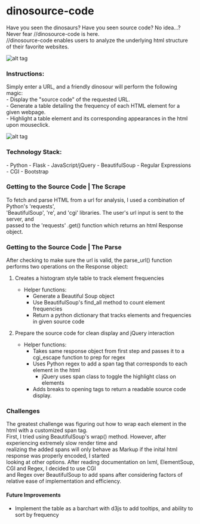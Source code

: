 # dinosource-code

Have you seen the dinosaurs? Have you seen source code? No idea...? Never fear //dinosource-code is here.<br>
//dinosource-code enables users to analyze the underlying html structure of their favorite websites. <br>
 

![alt tag](https://raw.github.com/carly/dinosource-code/master/static/img/dino2.jpg)

<h3>Instructions:</h3>
Simply enter a URL, and a friendly dinosour will perform the following magic: <br>
- Display the "source code" of the requested URL. <br>
- Generate a table detailing the frequency of each HTML element for a given webpage.<br>
- Highlight a table element and its corresponding appearances in the html upon mouseclick.</p>

![alt tag](https://raw.github.com/carly/dinosource-code/master/static/img/highlightdino.jpg)

<h3>Technology Stack:</h3>
- Python
- Flask
- JavaScript/jQuery
- BeautifulSoup
- Regular Expressions
- CGI
- Bootstrap


<h3>Getting to the Source Code | The Scrape </h3>
To fetch and parse HTML from a url for analysis, I used a combination of Python's 'requests', <br>
'BeautifulSoup', 're', and 'cgi' libraries. The user's url input is sent to the server, and <br>
passed to the 'requests' .get() function which returns an html Response object.

<h3>Getting to the Source Code | The Parse </h3>

After checking to make sure the url is valid, the parse_url() function performs two operations on the Response object:
1. Creates a histogram style table to track element frequencies
	- Helper functions: 
		- Generate a Beautiful Soup object
		- Use BeautifulSoup's find_all method to count element frequencies
		- Return a python dictionary that tracks elements and frequencies in given source code 

2. Prepare the source code for clean display and jQuery interaction
	- Helper functions: 
		- Takes same response object from first step and passes it to a cgi_escape function to prep for regex
		- Uses Python regex to add a span tag that corresponds to each element in the html
			- jQuery uses span class to toggle the highlight class on elements 
		- Adds breaks to opening tags to return a readable source code display.
		
		
<h3>Challenges</h3>
The greatest challenge was figuring out how to wrap each element in the html with a customized span tag. <br>
First, I tried using BeautifulSoup's wrap() method. However, after experiencing extremely slow render time and <br>
realizing the added spans will only behave as Markup if the inital html response was properly encoded, I started <br>
looking at other options. After reading documentation on lxml, ElementSoup, CGI and Regex, I decided to use CGI <br>
and Regex over BeautifulSoup to add spans after considering factors of relative ease of implementation and efficiency. 

<h4>Future Improvements</h4>

- Implement the table as a barchart with d3js to add tooltips, and ability to sort by frequency
		

